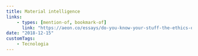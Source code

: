```yaml
---
title: Material intelligence
links:
    - types: [mention-of, bookmark-of]
      link: "https://aeon.co/essays/do-you-know-your-stuff-the-ethics-of-the-material-world"
date: "2018-12-15"
customTags:
    - Tecnologia
---
```

